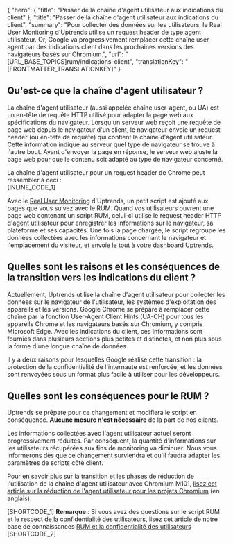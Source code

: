 {
  "hero": {
    "title": "Passer de la chaîne d'agent utilisateur aux indications du client"
  },
  "title": "Passer de la chaîne d'agent utilisateur aux indications du client",
  "summary": "Pour collecter des données sur les utilisateurs, le Real User Monitoring d'Uptrends utilise un request header de type agent utilisateur. Or, Google va progressivement remplacer cette chaîne user-agent par des indications client dans les prochaines versions des navigateurs basés sur Chromium.",
  "url": "[URL_BASE_TOPICS]rum/indications-client",
  "translationKey": "[FRONTMATTER_TRANSLATIONKEY]"
}

## Qu'est-ce que la chaîne d'agent utilisateur ?
La chaîne d'agent utilisateur (aussi appelée chaîne user-agent, ou UA) est un en-tête de requête HTTP utilisé pour adapter la page web aux spécifications du navigateur. Lorsqu'un serveur web reçoit une requête de page web depuis le navigateur d'un client, le navigateur envoie un request header (ou en-tête de requête) qui contient la chaîne d'agent utilisateur. Cette information indique au serveur quel type de navigateur se trouve à l'autre bout. Avant d'envoyer la page en réponse, le serveur web ajuste la page web pour que le contenu soit adapté au type de navigateur concerné.

La chaîne d'agent utilisateur pour un request header de Chrome peut ressembler à ceci :  
[INLINE_CODE_1]

Avec le [Real User Monitoring]([LINK_URL_1]) d'Uptrends, un petit script est ajouté aux pages que vous suivez avec le RUM. Quand vos utilisateurs ouvrent une page web contenant un script RUM, celui-ci utilise le request header HTTP d'agent utilisateur pour enregistrer les informations sur le navigateur, sa plateforme et ses capacités. Une fois la page chargée, le script regroupe les données collectées avec les informations concernant le navigateur et l'emplacement du visiteur, et envoie le tout à votre dashboard Uptrends.
## Quelles sont les raisons et les conséquences de la transition vers les indications du client ?
Actuellement, Uptrends utilise la chaîne d'agent utilisateur pour collecter les données sur le navigateur de l'utilisateur, les systèmes d'exploitation des appareils et les versions. Google Chrome se prépare à remplacer cette chaîne par la fonction User-Agent Client Hints (UA-CH) pour tous les appareils Chrome et les navigateurs basés sur Chromium, y compris Microsoft Edge. Avec les indications du client, ces informations sont fournies dans plusieurs sections plus petites et distinctes, et non plus sous la forme d'une longue chaîne de données.

Il y a deux raisons pour lesquelles Google réalise cette transition : la protection de la confidentialité de l'internaute est renforcée, et les données sont renvoyées sous un format plus facile à utiliser pour les développeurs.
## Quelles sont les conséquences pour le RUM ?
Uptrends se prépare pour ce changement et modifiera le script en conséquence. **Aucune mesure n'est nécessaire** de la part de nos clients.

Les informations collectées avec l'agent utilisateur actuel seront progressivement réduites. Par conséquent, la quantité d'informations sur les utilisateurs récupérées aux fins de monitoring va diminuer. Nous vous informerons dès que ce changement surviendra et qu'il faudra adapter les paramètres de scripts côté client.

Pour en savoir plus sur la transition et les phases de réduction de l'utilisation de la chaîne d'agent utilisateur avec Chromium M101, [lisez cet article sur la réduction de l'agent utilisateur pour les projets Chromium]([LINK_URL_2]) (en anglais).

[SHORTCODE_1] **Remarque** : Si vous avez des questions sur le script RUM et le respect de la confidentialité des utilisateurs, lisez cet article de notre base de connaissances [RUM et la confidentialité des utilisateurs]([LINK_URL_3]) [SHORTCODE_2]